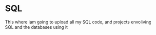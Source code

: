 # SQL
 This where iam going to upload all my SQL code, and  projects envoliving SQL and the databases using it
